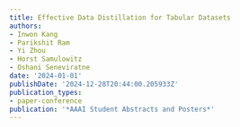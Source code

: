 ```yaml
---
title: Effective Data Distillation for Tabular Datasets
authors:
- Inwon Kang
- Parikshit Ram
- Yi Zhou
- Horst Samulowitz
- Oshani Seneviratne
date: '2024-01-01'
publishDate: '2024-12-28T20:44:00.205933Z'
publication_types:
- paper-conference
publication: '*AAAI Student Abstracts and Posters*'
---
```

